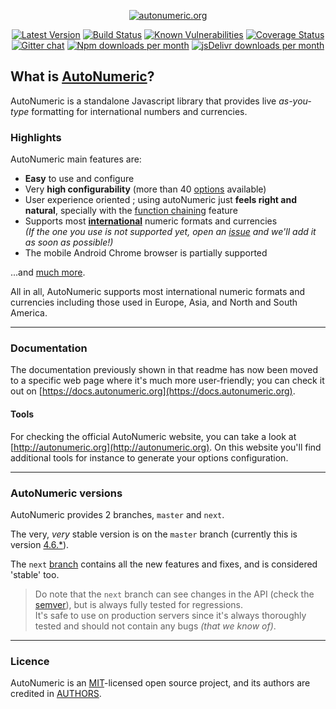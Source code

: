 <p align="center"><a href="http://autonumeric.org"><img src="http://autonumeric.org/statics/icons/apple-icon-152x152.png" alt="autonumeric.org"></a></p>
<p align="center">
<a href="https://npmjs.org/package/autonumeric"><img src="https://img.shields.io/npm/v/autonumeric.svg" alt="Latest Version"></a>
<a href="https://app.travis-ci.com/github/autoNumeric/autoNumeric/"><img src="https://app.travis-ci.com/autoNumeric/autoNumeric.svg?branch=next" alt="Build Status"></a>
<a href="https://snyk.io/test/github/autoNumeric/autoNumeric"><img src="https://snyk.io/test/github/autoNumeric/autoNumeric/badge.svg" alt="Known Vulnerabilities"></a>
<a href="https://coveralls.io/github/autoNumeric/autoNumeric?branch=next"><img src="https://coveralls.io/repos/github/autoNumeric/autoNumeric/badge.svg?branch=next" alt="Coverage Status"></a>
<br>
<a href="https://gitter.im/autoNumeric/autoNumeric"><img src="https://img.shields.io/badge/gitter-autoNumeric%2FautoNumeric-brightgreen.svg" alt="Gitter chat"></a>
<a href="http://badge.fury.io/js/autonumeric"><img src="http://img.shields.io/npm/dm/autonumeric.svg" alt="Npm downloads per month"></a>
<a href="https://www.jsdelivr.com/package/npm/autonumeric"><img src="https://data.jsdelivr.com/v1/package/npm/autonumeric/badge?style=rounded" alt="jsDelivr downloads per month"></a>
</p>

## What is [AutoNumeric](http://autonumeric.org)?

AutoNumeric is a standalone Javascript library that provides live *as-you-type* formatting for international numbers and currencies.


### Highlights

AutoNumeric main features are:

- **Easy** to use and configure
- Very **high configurability** (more than 40 [options](https://docs.autonumeric.org/Documentation/configuration%20options/) available)
- User experience oriented ; using autoNumeric just **feels right and natural**, specially with the [function chaining](https://docs.autonumeric.org/Documentation/instantiated%20methods/#function-chaining) feature
- Supports most [**international**](https://docs.autonumeric.org/Documentation/predefined%20options/#predefined-language-options) numeric formats and currencies<br>*(If the one you use is not supported yet, open an [issue](https://github.com/autoNumeric/autoNumeric/issues/new) and we'll add it as soon as possible!)*
- The mobile Android Chrome browser is partially supported

...and [much more](https://docs.autonumeric.org).

All in all, AutoNumeric supports most international numeric formats and currencies including those used in Europe, Asia, and North and South America.

****

### Documentation

The documentation previously shown in that readme has now been moved to a specific web page where it's much more user-friendly; you can check it out on [https://docs.autonumeric.org](https://docs.autonumeric.org).

#### Tools
For checking the official AutoNumeric website, you can take a look at [http://autonumeric.org](http://autonumeric.org). On this website you'll find additional tools for instance to generate your options configuration.

****

### AutoNumeric versions

AutoNumeric provides 2 branches, `master` and `next`.

The very, *very* stable version is on the `master` branch (currently this is version [4.6.*](https://github.com/autoNumeric/autoNumeric/tree/master)).

The `next` [branch](https://github.com/autoNumeric/autoNumeric/tree/next) contains all the new features and fixes, and is considered 'stable' too.

> Do note that the `next` branch can see changes in the API (check the [semver](http://semver.org/)), but is always fully tested for regressions.<br>It's safe to use on production servers since it's always thoroughly tested and should not contain any bugs *(that we know of)*.

****

### Licence
AutoNumeric is an [MIT](http://opensource.org/licenses/MIT)-licensed open source project, and its authors are credited in [AUTHORS](https://github.com/autoNumeric/autoNumeric/blob/next/AUTHORS).
